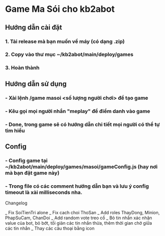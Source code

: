# Game Ma Sói cho kb2abot
## Hướng dẫn cài đặt
### 1. Tải release mà bạn muốn về máy (có dạng .zip)
### 2. Copy vào thư mục ~/kb2abot/main/deploy/games
### 3. Hoàn thành
## Hướng dẫn sử dụng
### - Xài lệnh /game masoi <số lượng người chơi> để tạo game
### - Kêu gọi mọi người nhắn "meplay" để điểm danh vào game
### - Done, trong game sẽ có hướng dẫn chi tiết mọi người có thể tự tìm hiểu
## Config
### - Config game tại ~/kb2abot/main/deploy/games/masoi/gameConfig.js (hay nơi mà bạn đặt game này)
### - Trong file có các comment hướng dẫn bạn và lưu ý config timeout là xài milliseconds nha.


Changelog

_ Fix SoiTienTri alone
_ Fix cach choi ThoSan
_ Add roles ThayDong, Minion, PhapSuCam, ChanDoi
_ Add random vote treo cổ
_ Bỏ tin nhắn xác nhận value của bot, bỏ bớt, tối giản các tin nhắn thừa, thêm thời gian chờ giữa các tin nhắn
_ Thay các câu thoại bằng icon
